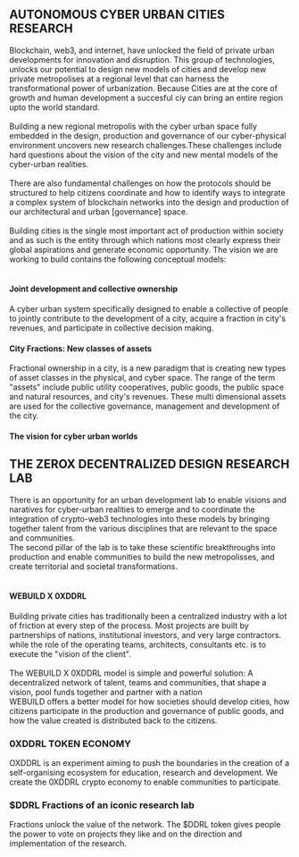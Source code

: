 ## AUTONOMOUS CYBER URBAN CITIES RESEARCH
Blockchain, web3, and internet, have unlocked the field of private urban developments for innovation and disruption. This group of technologies, unlocks our potential to design new models of cities and develop new private metropolises at a regional level that can harness the transformational power of urbanization.
Because Cities are at the core of growth and human development a succesful ciy can bring an entire region upto the world standard.<br><br>
Building a new regional metropolis with the cyber urban space fully embedded in the design, production and governance of our cyber-physical environment uncovers new research challenges.These challenges include hard questions about the vision of the city and new mental models of the cyber-urban realities.<br><br> There are also fundamental challenges on how the protocols should be structured to help citizens coordinate and how to identify ways to integrate a complex system of blockchain networks into the design and production of our architectural and urban [governance] space.<br><br>
Building cities is the single most important act of production within society and as such is the entity through which nations most clearly express their global aspirations and generate economic opportunity. The vision we are working to build contains the following conceptual models:<br><br>
#### Joint development and collective ownership
A cyber urban system specifically designed to enable a collective of people to jointly contribute to the development of a city, acquire a fraction in city's revenues, and participate in collective decision making.
#### City Fractions: New classes of assets
Fractional ownership in a city, is a new paradigm that is creating new types of asset classes in the physical, and cyber space. The range of the term "assets" include public utility cooperatives, public goods, the public space and natural resources, and city's revenues. These multi dimensional assets are used for the collective governance, management and development of the city.
#### The vision for cyber urban worlds

## THE ZEROX DECENTRALIZED DESIGN RESEARCH LAB
There is an opportunity for an urban development lab to enable visions and naratives for cyber-urban realities to emerge and to coordinate the integration of crypto-web3 technologies into these models by bringing together talent from the various disciplines that are relevant to the space and communities.<br> The second pillar of the lab is to take these scientific breakthroughs into production and enable communities to build the new metropolisses, and create territorial and societal transformations.<br><br>
#### WEBUILD X 0XDDRL
Building private cities has traditionally been a centralized industry with a lot of friction at every step of the process. Most projects are built by partnerships of nations, institutional investors, and very large contractors. while the role of the operating teams, architects, consultants etc. is to execute the "vision of the client".<br><br>
The WEBUILD X 0XDDRL model is simple and powerful solution: A decentralized network of talent, teams and communities, that shape a vision, pool funds together and partner with a nation<br> WEBUILD offers a better model for how societies should develop cities, how citizens participate in the production and governance of public goods, and how the value created is distributed back to the citizens.

### 0XDDRL TOKEN ECONOMY 
OXDDRL is an experiment aiming to push the boundaries in the creation of a self-organising ecosystem for education, research and development. 
We create the 0XDDRL crypto economy to enable communities to participate. 

### $DDRL Fractions of an iconic research lab
Fractions unlock the value of the network. The $DDRL token gives people the power to vote on projects they like and on the direction and implementation of the research.





